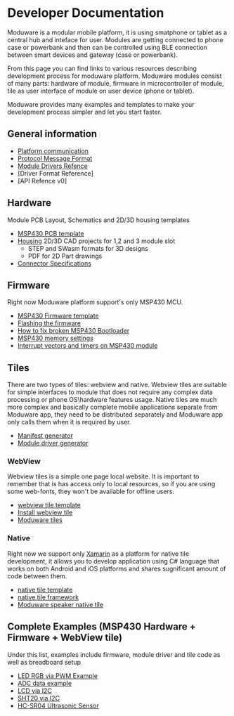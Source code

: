 # Developer Documentation

Moduware is a modular mobile platform, it is using smatphone or tablet as a central hub and inteface for user. Modules are getting connected to phone case or powerbank and then can be controlled using BLE connection between smart devices and gateway (case or powerbank).

From this page you can find links to various resources describing development process for moduware platform. Moduware modules consist of many parts: hardware of module, firmware in microcontroller of module, tile as user interface of module on user device (phone or tablet).

Moduware provides many examples and templates to make your development process simpler and let you start faster.

## General information

* [Platform communication](https://github.com/nexpaq/developer-documentation/blob/master/Platform%20communication.md)
* [Protocol Message Format](https://github.com/nexpaq/msp430-firmware-template/blob/master/Protocol%20Message%20Format.md)
* [Module Drivers Refence](https://moduware.github.io/developer-documentation/module-drivers/)
* [Driver Format Reference]
* [API Refence v0]

## Hardware 
Module PCB Layout, Schematics and 2D/3D housing templates
* [MSP430 PCB template](https://github.com/nexpaq/msp430-pcb-template)
* [Housing](https://drive.google.com/drive/folders/0B-RYMkGi4XZ8MWdpZDFydlpNLTA?usp=sharing) 2D/3D CAD projects for 1,2 and 3 module slot
    * STEP and SWasm formats for 3D designs
    * PDF for 2D Part drawings 
* [Connector Specifications](https://github.com/nexpaq/developer-documentation/blob/master/Connector%20Specifications.md)

## Firmware 

Right now Moduware platform support's only MSP430 MCU.

* [MSP430 Firmware template](https://github.com/nexpaq/msp430-firmware-template)
* [Flashing the firmware](https://github.com/nexpaq/msp430-firmware-template/blob/master/Flashing.md)
* [How to fix broken MSP430 Bootloader](https://github.com/nexpaq/msp430-firmware-template/blob/master/restorebootloader.md)
* [MSP430 memory settings](https://github.com/nexpaq/msp430-firmware-template/blob/master/MSP430%20memory%20settings%20.md)
* [Interrupt vectors and timers on MSP430 module](https://github.com/nexpaq/msp430-firmware-template/blob/master/Interrupt%20vectors%20and%20timers%20msp430.md)

## Tiles 

There are two types of tiles: webview and native. Webview tiles are suitable for simple interfaces to module that does not require any complex data processing or phone OS\hardware features usage. Native tiles are much more complex and basically complete mobile applications separate from Moduware app, they need to be distributed separately and Moduware app only calls them when it is required by user. 

* [Manifest generator](https://nexpaq.github.io/manifest-generator/)
* [Module driver generator](https://nexpaq.github.io/module-driver-generator/)

### WebView
Webview tiles is a simple one page local website. It is important to remember that is has access only to local resources, so if you are using some web-fonts, they won't be available for offline users.
* [webview tile template](https://github.com/nexpaq/webview-tile-template)
* [Install webview tile](https://github.com/nexpaq/webview-tile-template/blob/master/Install%20webview%20tile.md)
* [Moduware tiles](https://github.com/search?q=topic%3Atile+org%3Amoduware&type=Repositories)

### Native
Right now we support only [Xamarin](https://www.xamarin.com/) as a platform for native tile development, it allows you to develop application using C# language that works on both Android and iOS platforms and shares sugnificant amount of code between them.
* [native tile template](https://github.com/moduware/xamarin-native-tile-template)
* [native tile framework](https://github.com/moduware/platform-tile)
* [Moduware speaker native tile](https://github.com/moduware/native-tile-speaker)


## Complete Examples (MSP430 Hardware + Firmware + WebView tile)
Under this list, examples include firmware, module driver and tile code as well as breadboard setup
* [LED RGB via PWM Example](https://github.com/nexpaq/example-led-rgb)
* [ADC data example](https://github.com/nexpaq/example-adc)
* [LCD via I2C](https://github.com/nexpaq/example-lcd)
* [SHT20 via I2C](https://github.com/nexpaq/example-i2c)
* [HC-SR04 Ultrasonic Sensor](https://github.com/nexpaq/example-ultrasonic)
